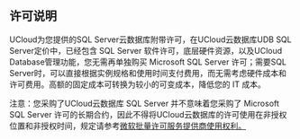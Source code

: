 ## 许可说明

UCloud为您提供的SQL Server云数据库附带许可，在UCloud云数据库UDB SQL Server定价中，已经包含 SQL Server 软件许可，底层硬件资源，以及UCloud Database管理功能，您无需再单独购买 Microsoft SQL Server 许可；需要SQL Server时，可以直接根据实例规格和使用时间支付费用，而无需考虑硬件成本和许可费用。高额的固定成本可转换为较小的可变成本，降低您的 IT 成本。

注意：您采购了UCloud云数据库 SQL Server 并不意味着您采购了 Microsoft SQL Server 许可的长期合约，因此不得将UCloud云数据库的许可使用在非授权位置和非授权时间，规定请参考[微软批量许可服务提供商使用权利。](https://www.microsoftvolumelicensing.com/ProductResults.aspx?doc=Product%20Terms,OST&fid=20)

